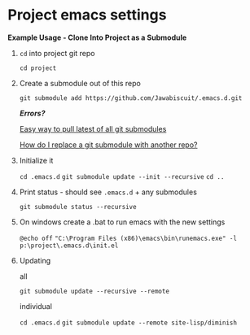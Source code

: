 # Project emacs settings

**Example Usage - Clone Into Project as a Submodule**

1. `cd` into project git repo
 
	`cd project`

2. Create a submodule out of this repo

	`git submodule add https://github.com/Jawabiscuit/.emacs.d.git`
	
	***Errors?***
	
	[Easy way to pull latest of all git submodules](https://stackoverflow.com/a/1032653)
	
	[How do I replace a git submodule with another repo?](https://stackoverflow.com/q/14404704)

3. Initialize it

	`cd .emacs.d`
	`git submodule update --init --recursive`
	`cd ..`

4. Print status - should see `.emacs.d` + any submodules

	`git submodule status --recursive`

5. On windows create a .bat to run emacs with the new settings

	`@echo off`
	`"C:\Program Files (x86)\emacs\bin\runemacs.exe" -l p:\project\.emacs.d\init.el`


6. Updating

	all
	
	`git submodule update --recursive --remote`

	individual
	
	`cd .emacs.d`
	`git submodule update --remote site-lisp/diminish`
